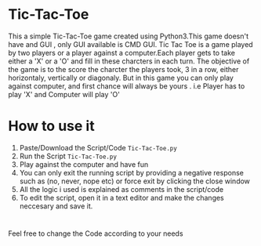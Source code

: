 # Tic-Tac-Toe
This a simple Tic-Tac-Toe game created using Python3.This game doesn't have and GUI , only GUI available is CMD GUI.
Tic Tac Toe is a game played by two players or a player against a computer.Each player gets to take either a 'X' or a 'O' and fill in these charcters in each turn.
The objective of the game is to the score the charcter the players took, 3 in a row, either horizontaly, vertically or diagonaly.
But in this game you can only play against computer, and first chance will always be yours . i.e Player has to play 'X' and Computer will play 'O' 

# How to use it
1. Paste/Download the Script/Code `Tic-Tac-Toe.py`
2. Run the Script `Tic-Tac-Toe.py`
3. Play against the computer and have fun
4. You can only exit the running script by providing a negative response such as (no, never, nope etc) or force exit by clicking the close window
5. All the logic i used is explained as comments in the script/code
6. To edit the script, open it in a text editor and make the changes neccesary and save it.

#
Feel free to change the Code according to your needs
 
 
  
    
